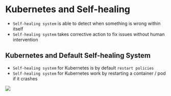 # Kubernetes and Self-healing

- `Self-healing system` is able to detect when something is wrong within itself
- `Self-healing system` takes corrective action to fix issues without human intervention

## Kubernetes and Default Self-healing System

- `Self-healing system` for Kubernetes is by default `restart policies`
- `Self-healing system` for Kubernetes work by restarting a container / pod if it crashes 

<img src="https://user-images.githubusercontent.com/6856382/226156029-665539f7-b2b7-40c1-acbe-528441fe4c85.png">